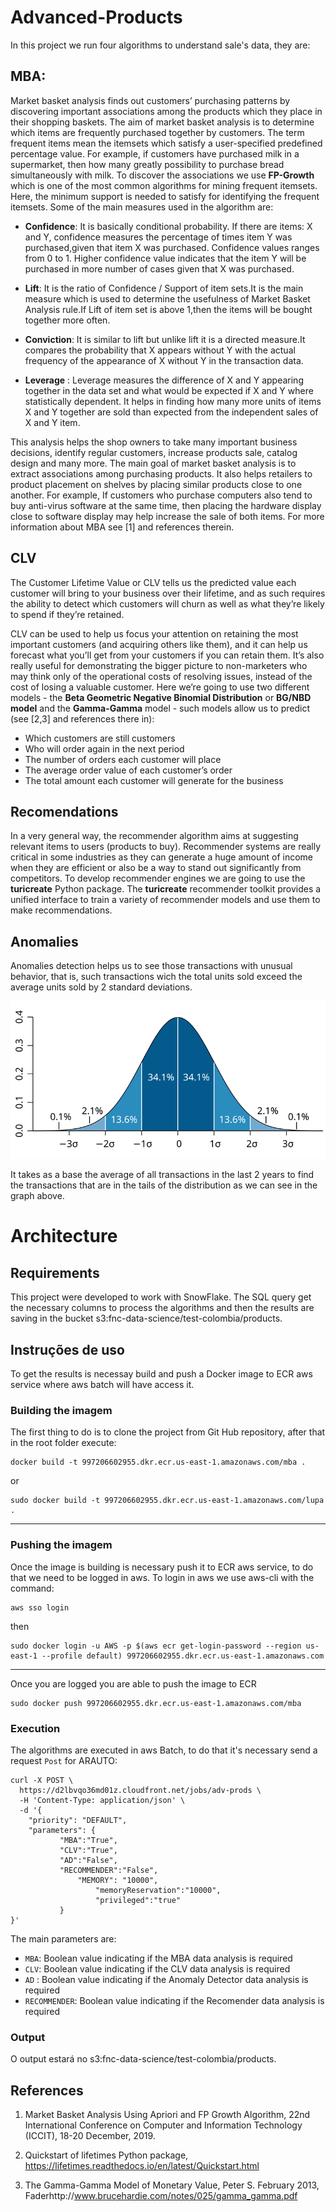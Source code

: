 # Advanced-Products
In this project we run four algorithms to understand sale's data, they are:

## MBA: 
Market basket analysis finds out customers’ purchasing patterns by discovering important associations among the products which they place in their shopping baskets. The aim of market basket analysis is to determine which items are frequently purchased together by customers. The term frequent items mean the itemsets which satisfy a user-specified predefined percentage value. For example, if customers have purchased milk in a supermarket, then how many greatly possibility to purchase bread simultaneously with milk. To discover the associations we use **FP-Growth** which is one of the most common algorithms for mining frequent itemsets. Here, the minimum support is needed to satisfy for identifying the frequent itemsets. Some of the main measures used in the algorithm are:

* **Confidence**: 
It is basically conditional probability. If there are items: X and Y, confidence measures the percentage of times item Y was purchased,given that item X was purchased. Confidence values ranges from 0 to 1. Higher confidence value indicates that the item Y will be purchased in more number of cases given that X was purchased.

* **Lift**:
It is the ratio of Confidence / Support of item sets.It is the main measure which is used to determine the usefulness of Market Basket Analysis rule.If Lift of item set is above 1,then the items will be bought together more often. 

* **Conviction**: 
It is similar to lift but unlike lift it is a directed measure.It compares the probability that X appears without Y with the actual frequency of the appearance of X without Y in the transaction data.

* **Leverage** : 
Leverage measures the difference of X and Y appearing together in the data set and what would be expected if X and Y where statistically dependent. It helps in finding how many more units of items X and Y together are sold than expected from the independent sales of X and Y item.
	
This analysis helps the shop owners to take many important business decisions, identify regular customers, increase products sale, catalog design and many more. The main goal of market basket analysis is to extract associations among purchasing products. It also helps retailers to product placement on shelves by placing similar products close to one another. For example, If customers who purchase computers also tend to buy anti-virus software at the same time, then placing the hardware display close to software display may help increase the sale of both items. For more information about MBA see [1] and references therein. 

## CLV
The Customer Lifetime Value or CLV tells us the predicted value each customer will bring to your business over their lifetime, and as such requires the ability to detect which customers will churn as well as what they’re likely to spend if they’re retained.

CLV can be used to help us focus your attention on retaining the most important customers (and acquiring others like them), and it can help us forecast what you’ll get from your customers if you can retain them. It’s also really useful for demonstrating the bigger picture to non-marketers who may think only of the operational costs of resolving issues, instead of the cost of losing a valuable customer. Here we’re going to use two different models - the **Beta Geometric Negative Binomial Distribution** or **BG/NBD model** and the **Gamma-Gamma** model - such models allow us to predict (see [2,3] and references there in):

* Which customers are still customers
* Who will order again in the next period
* The number of orders each customer will place
* The average order value of each customer’s order
* The total amount each customer will generate for the business

## Recomendations
In a very general way, the recommender algorithm aims at suggesting relevant items to users (products to buy). Recommender systems are really critical in some industries as they can generate a huge amount of income when they are efficient or also be a way to stand out significantly from competitors. To develop recommender engines we are going to use the **turicreate** Python package. The **turicreate** recommender toolkit provides a unified interface to train a variety of recommender models and use them to make recommendations.

## Anomalies
Anomalies detection helps us to see those transactions with unusual behavior, that is, such transactions wich the total units sold exceed the average units sold by 2 standard deviations. 

![Alt text](./Standard_deviation_diagram.svg)

It takes as a base the average of all transactions in the last 2 years to find the transactions that are in the tails of the distribution as we can see in the graph above.

# Architecture

## Requirements

This project were developed to work with SnowFlake. The SQL query get the necessary columns to process the algorithms and then the results are saving in the bucket s3:fnc-data-science/test-colombia/products.

## Instruções de uso
To get the results is necessay build and push a Docker image to ECR aws service where aws batch will have access it.

### Building the imagem
The first thing to do is to clone the project from Git Hub repository, after that in the root folder execute:

```
docker build -t 997206602955.dkr.ecr.us-east-1.amazonaws.com/mba .
```
or

```
sudo docker build -t 997206602955.dkr.ecr.us-east-1.amazonaws.com/lupa .
```

***

### Pushing the imagem

Once the image is building is necessary push it to ECR aws service, to do that we need to be logged in aws. To login in aws we use aws-cli with the command:

```
aws sso login
```

then


```
sudo docker login -u AWS -p $(aws ecr get-login-password --region us-east-1 --profile default) 997206602955.dkr.ecr.us-east-1.amazonaws.com
```

***
Once you are logged you are able to push the image to ECR

```
sudo docker push 997206602955.dkr.ecr.us-east-1.amazonaws.com/mba
```

### Execution

The algorithms are executed in aws Batch, to do that it's necessary send a request `Post` for ARAUTO:

```
curl -X POST \
  https://d2lbvqo36md01z.cloudfront.net/jobs/adv-prods \
  -H 'Content-Type: application/json' \
  -d '{
    "priority": "DEFAULT",
    "parameters": {
		   "MBA":"True",
		   "CLV":"True",
		   "AD":"False",
		   "RECOMMENDER":"False",
        	   "MEMORY": "10000",
                   "memoryReservation":"10000",
                   "privileged":"true"
		   }
}'
```


The main parameters are:
- `MBA`: Boolean value indicating if the MBA data analysis is required
- `CLV`: Boolean value indicating if the CLV data analysis is required
- `AD` : Boolean value indicating if the Anomaly Detector data analysis is required
- `RECOMMENDER`: Boolean value indicating if the Recomender data analysis is required


### Output

O output estará no s3:fnc-data-science/test-colombia/products.

## References
1. Market Basket Analysis Using Apriori and FP Growth Algorithm, 22nd International Conference on Computer and Information Technology (ICCIT), 18-20 December, 2019.

2. Quickstart of lifetimes Python package, https://lifetimes.readthedocs.io/en/latest/Quickstart.html

3. The Gamma-Gamma Model of Monetary Value, Peter S. February 2013,  Faderhttp://www.brucehardie.com/notes/025/gamma_gamma.pdf

